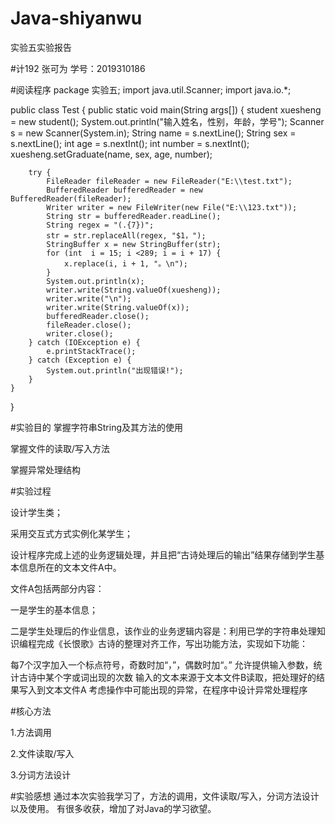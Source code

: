 # Java-shiyanwu
实验五实验报告

#计192 张可为 学号：2019310186

#阅读程序 
package 实验五;
import java.util.Scanner;
import java.io.*;

public class Test {
    public static void main(String args[]) {
        student xuesheng = new student();
        System.out.println("输入姓名，性别，年龄，学号");
        Scanner s = new Scanner(System.in);
        String name = s.nextLine();
        String sex = s.nextLine();
        int age = s.nextInt();
        int number = s.nextInt();
        xuesheng.setGraduate(name, sex, age, number);

        try {
            FileReader fileReader = new FileReader("E:\\test.txt");
            BufferedReader bufferedReader = new BufferedReader(fileReader);
            Writer writer = new FileWriter(new File("E:\\123.txt"));
            String str = bufferedReader.readLine();
            String regex = "(.{7})";
            str = str.replaceAll(regex, "$1，");
            StringBuffer x = new StringBuffer(str);
            for (int  i = 15; i <289; i = i + 17) {
                x.replace(i, i + 1, "。\n");
            }
            System.out.println(x);
            writer.write(String.valueOf(xuesheng));
            writer.write("\n");
            writer.write(String.valueOf(x));
            bufferedReader.close();
            fileReader.close();
            writer.close();
        } catch (IOException e) {
            e.printStackTrace();
        } catch (Exception e) {
            System.out.println("出现错误!");
        }
    }
}
        
#实验目的 
掌握字符串String及其方法的使用

掌握文件的读取/写入方法

掌握异常处理结构


#实验过程

设计学生类；

采用交互式方式实例化某学生；

设计程序完成上述的业务逻辑处理，并且把“古诗处理后的输出”结果存储到学生基本信息所在的文本文件A中。

文件A包括两部分内容：

一是学生的基本信息；

二是学生处理后的作业信息，该作业的业务逻辑内容是：利用已学的字符串处理知识编程完成《长恨歌》古诗的整理对齐工作，写出功能方法，实现如下功能：

每7个汉字加入一个标点符号，奇数时加“，”，偶数时加“。”
允许提供输入参数，统计古诗中某个字或词出现的次数
输入的文本来源于文本文件B读取，把处理好的结果写入到文本文件A
考虑操作中可能出现的异常，在程序中设计异常处理程序

#核心方法 

1.方法调用

2.文件读取/写入

3.分词方法设计

#实验感想 通过本次实验我学习了，方法的调用，文件读取/写入，分词方法设计以及使用。 有很多收获，增加了对Java的学习欲望。

